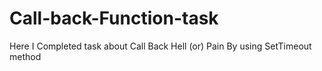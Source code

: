 # Call-back-Function-task
Here I Completed task about Call Back Hell (or) Pain By using  SetTimeout method 
